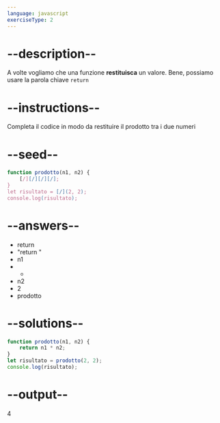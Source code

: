 ```yaml
---
language: javascript
exerciseType: 2
---
```


# --description--

A volte vogliamo che una funzione __restituisca__ un valore.
Bene, possiamo usare la parola chiave `return`

# --instructions--

Completa il codice in modo da restituire il prodotto tra i due numeri

# --seed--

```javascript
function prodotto(n1, n2) {
    [/][/][/][/];
}
let risultato = [/](2, 2);
console.log(risultato);
```

# --answers--

- return 
- "return "
- n1
-  * 
- n2
- 2
- prodotto

# --solutions--

```javascript
function prodotto(n1, n2) {
    return n1 * n2;
}
let risultato = prodotto(2, 2);
console.log(risultato);
```

# --output--

4
